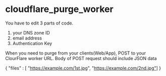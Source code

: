 # cloudflare_purge_worker

You have to edit 3 parts of code.
1. your DNS zone ID
2. email address
3. Authentication Key

When you need to purge from your clients(Web/App), POST to your ClourFlare worker URL.
Body of POST request should include JSON data

{
  "files" : [ "https://example.com/1st.jpg", "https://example.com/2nd.jpg"]
}
